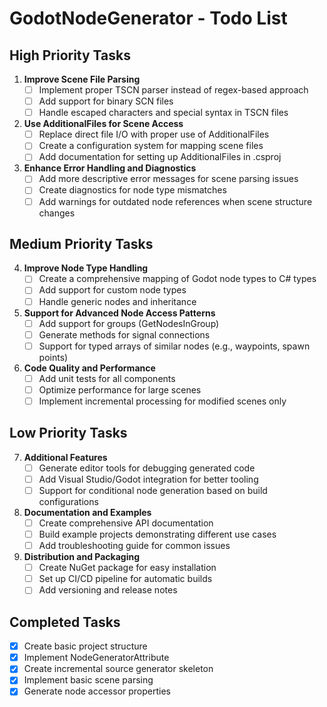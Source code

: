 # GodotNodeGenerator - Todo List

## High Priority Tasks

1. **Improve Scene File Parsing**
   - [ ] Implement proper TSCN parser instead of regex-based approach
   - [ ] Add support for binary SCN files
   - [ ] Handle escaped characters and special syntax in TSCN files

2. **Use AdditionalFiles for Scene Access**
   - [ ] Replace direct file I/O with proper use of AdditionalFiles
   - [ ] Create a configuration system for mapping scene files
   - [ ] Add documentation for setting up AdditionalFiles in .csproj

3. **Enhance Error Handling and Diagnostics**
   - [ ] Add more descriptive error messages for scene parsing issues
   - [ ] Create diagnostics for node type mismatches
   - [ ] Add warnings for outdated node references when scene structure changes

## Medium Priority Tasks

4. **Improve Node Type Handling**
   - [ ] Create a comprehensive mapping of Godot node types to C# types
   - [ ] Add support for custom node types
   - [ ] Handle generic nodes and inheritance

5. **Support for Advanced Node Access Patterns**
   - [ ] Add support for groups (GetNodesInGroup)
   - [ ] Generate methods for signal connections
   - [ ] Support for typed arrays of similar nodes (e.g., waypoints, spawn points)

6. **Code Quality and Performance**
   - [ ] Add unit tests for all components
   - [ ] Optimize performance for large scenes
   - [ ] Implement incremental processing for modified scenes only

## Low Priority Tasks

7. **Additional Features**
   - [ ] Generate editor tools for debugging generated code
   - [ ] Add Visual Studio/Godot integration for better tooling
   - [ ] Support for conditional node generation based on build configurations

8. **Documentation and Examples**
   - [ ] Create comprehensive API documentation
   - [ ] Build example projects demonstrating different use cases
   - [ ] Add troubleshooting guide for common issues

9. **Distribution and Packaging**
   - [ ] Create NuGet package for easy installation
   - [ ] Set up CI/CD pipeline for automatic builds
   - [ ] Add versioning and release notes

## Completed Tasks

- [x] Create basic project structure
- [x] Implement NodeGeneratorAttribute
- [x] Create incremental source generator skeleton
- [x] Implement basic scene parsing
- [x] Generate node accessor properties

